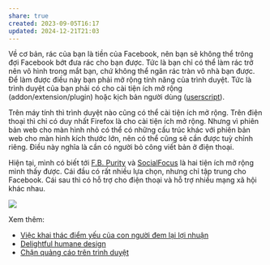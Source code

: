```yaml
---
share: true
created: 2023-09-05T16:17
updated: 2024-12-21T21:03
---
```

Về cơ bản, rác của bạn là tiền của Facebook, nên bạn sẽ không thể trông đợi Facebook bớt đưa rác cho bạn được. Tức là bạn chỉ có thể làm rác trở nên vô hình trong mắt bạn, chứ không thể ngăn rác tràn vô nhà bạn được. Để làm được điều này bạn phải mở rộng tính năng của trình duyệt. Tức là trình duyệt của bạn phải có cho cài tiện ích mở rộng (addon/extension/plugin) hoặc kịch bản người dùng ([userscript](https://en.wikipedia.org/wiki/Userscript "Userscript - Wikipedia")).

Trên máy tính thì trình duyệt nào cũng có thể cài tiện ích mở rộng. Trên điện thoại thì chỉ có duy nhất Firefox là cho cài tiện ích mở rộng. Nhưng vì phiên bản web cho màn hình nhỏ có thể có những cấu trúc khác với phiên bản web cho màn hình kích thước lớn, nên có thể cũng sẽ cần được tuỳ chỉnh riêng. Điều này nghĩa là cần có người bỏ công viết bản ở điện thoại.

Hiện tại, mình có biết tới [F.B. Purity](https://www.fbpurity.com/) và [SocialFocus](https://socialfocus.app) là hai tiện ích mở rộng mình thấy được. Cái đầu có rất nhiều lựa chọn, nhưng chỉ tập trung cho Facebook. Cái sau thì có hỗ trợ cho điện thoại và hỗ trợ nhiều mạng xã hội khác nhau.

![](https://lh3.googleusercontent.com/e_zPSMC-g4edOvmPnkXUfdR598OqPz1JCqyGOQVJ9jBOe1m3Ikf4_dSgpLUbH_z-LvyY78t-Be4lDhXPC-nidwNrlGo=w640-h400-e365-rj-sc0x00ffffff) 

Xem thêm:
- [Việc khai thác điểm yếu của con người đem lại lợi nhuận](../../../../%E2%9A%A1Hi%E1%BB%83u%20bi%E1%BA%BFt%20s%C3%A2u/Kinh%20t%E1%BA%BF.%20T%C3%A2m%20l%C3%BD%20h%E1%BB%8Dc%20qu%E1%BA%A3n%20l%C3%BD%20v%C3%A0%20lao%20%C4%91%E1%BB%99ng/Vi%E1%BB%87c%20khai%20th%C3%A1c%20%C4%91i%E1%BB%83m%20y%E1%BA%BFu%20c%E1%BB%A7a%20con%20ng%C6%B0%E1%BB%9Di%20%C4%91em%20l%E1%BA%A1i%20l%E1%BB%A3i%20nhu%E1%BA%ADn.md)
- [Delightful humane design](../Delightful%20humane%20design.md)
- [Chặn quảng cáo trên trình duyệt](./Ch%E1%BA%B7n%20qu%E1%BA%A3ng%20c%C3%A1o%20tr%C3%AAn%20tr%C3%ACnh%20duy%E1%BB%87t.md)